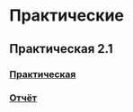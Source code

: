 # Практические
## Практическая 2.1

### [Практическая](../blob/master/PZ21/main.py)<br>
### [Отчёт](../blob/master/reports/otchet.pdf)
